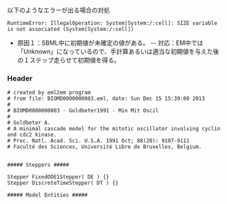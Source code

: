 以下のようなエラーが出る場合の対処

    RuntimeError: IllegalOperation: System[System:/:cell]: SIZE variable is not associated (System[System:/:cell])

- 原因１：SBML中に初期値が未確定の値がある。
-- 対応：EM中では「Unknown」になっているので、手計算あるいは適当な初期値を与えた後の１ステップ走らせて初期値を得る。

### Header

```
# created by eml2em program
# from file: BIOMD0000000003.eml, date: Sun Dec 15 15:39:00 2013
#
# BIOMD0000000003 - Goldbeter1991 - Min Mit Oscil
# 
# Goldbeter A. 
# A minimal cascade model for the mitotic oscillator involving cyclin and cdc2 kinase. 
# Proc. Natl. Acad. Sci. U.S.A. 1991 Oct; 88(20): 9107-9111 
# Faculté des Sciences, Université Libre de Bruxelles, Belgium.


##### Steppers #####

Stepper FixedODE1Stepper( DE ) {}
Stepper DiscreteTimeStepper( DT ) {}

##### Model Entities #####
```

